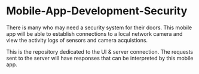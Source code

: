 # Mobile-App-Development-Security


There is many who may need a security system for their doors. This mobile app will be able to establish connections to a local network camera and view the activity logs of sensors and camera acquistions.


This is the repository dedicated to the UI & server connection. The requests sent to the server will have responses that can be interpreted by this mobile app.
